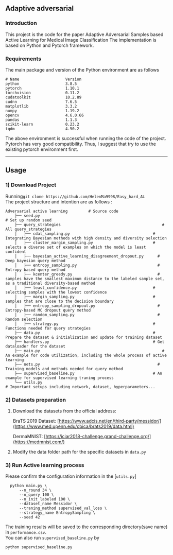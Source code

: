 ## Adaptive adversarial 
### Introduction
This project is the code for the paper Adaptive Adversarial Samples based Active Learning for Medical Image Classification 
The implementation is based on Python and Pytorch framework.
  

### Requirements  
The main package and version of the Python environment are as follows
```
# Name                    Version         
python                    3.8.5                    
pytorch                   1.10.1         
torchvision               0.11.2         
cudatoolkit               10.2.89       
cudnn                     7.6.5           
matplotlib                3.3.2              
numpy                     1.19.2        
opencv                    4.6.0.66         
pandas                    1.1.3               
scikit-learn              0.23.2                
tqdm                      4.50.2             
```  

The above environment is successful when running the code of the project. Pytorch has very good compatibility. Thus, I suggest that try to use the existing pytorch environment first.

---  
## Usage 
### 1) Download Project 

Running```git clone https://github.com/HelenMa9998/Easy_hard_AL```  
The project structure and intention are as follows : 
```
Adversarial active learning			# Source code		
    ├── seed.py			 	                                          # Set up random seed
    ├── query_strategies		                                    # All query_strategies
    │   ├── cdal_sampling.py                                    # Integrating Bayesian methods with high density and diversity selection
    │   ├── cluster_margin_sampling.py                          # selects a diverse set of examples on which the model is least confident
    │   ├── bayesian_active_learning_disagreement_dropout.py	  # Deep bayesian query method
    │   ├── entropy_sampling.py		                              # Entropy based query method
    │   ├── kcenter_greedy.py	                                  # samples have the smallest maximum distance to the labeled sample set, as a traditional diversity-based method
    │   ├── least_confidence.py                                 # selecting samples with the lowest confidence
    │   ├── margin_sampling.py                                  # samples that are close to the decision boundary
    │   ├── entropy_sampling_dropout.py		                      # Entropy-based MC dropout query method
    │   ├── random_sampling.py		                              # Random selection
    │   ├── strategy.py                                         # Functions needed for query strategies
    ├── data.py	                                                # Prepare the dataset & initialization and update for training dataset
    ├── handlers.py                                             # Get dataloader for the dataset
    ├── main.py			                                            # An example for code utilization, including the whole process of active learning
    ├── nets.py		                                              # Training models and methods needed for query method
    ├── supervised_baseline.py	                                # An example for supervised learning traning process
    └── utils.py			                                          # Important setups including network, dataset, hyperparameters...
```
### 2) Datasets preparation 
1. Download the datasets from the official address:
   
   BraTS 2019 Dataset: [https://www.adcis.net/en/third-party/messidor/](https://www.med.upenn.edu/cbica/brats2019/data.html)
   
   DermaMNIST: [https://iciar2018-challenge.grand-challenge.org/](https://medmnist.com/)

2. Modify the data folder path for the specific datasets in `data.py`

### 3) Run Active learning process 
Please confirm the configuration information in the [`utils.py`]
```
  python main.py \
      --n_round 34 \
      --n_query 100 \
      --n_init_labeled 100 \
      --dataset_name Messidor \
      --traning_method supervised_val_loss \
      --strategy_name EntropySampling \
      --seed 42
```
The training results will be saved to the corresponding directory(save name) in `performance.csv`.  
You can also run `supervised_baseline.py` by
```
python supervised_baseline.py
```


